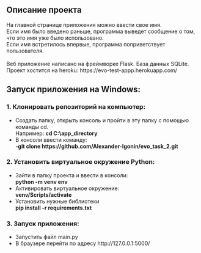 <h2>Описание проекта</h2>
На главной странице приложения можно ввести свое имя.<br>
Если имя было введено раньше, программа выведет сообщение о том, что это имя уже было использовано.<br>
Если имя встретилось впервые, программа поприветствует пользователя.<br>
<br>
Веб приложение написано на фреймворке Flask. База данных SQLite.<br>
Проект хостится на heroku: https://evo-test-appp.herokuapp.com/
<h2>Запуск приложения на Windows:</h2>
  <h3>1. Клонировать репозиторий на компьютер:</h3>
      <ul>
       <li>Создать папку, открыть консоль и пройти в эту папку с помощью команды cd.</li>
         Например: <b>cd C:\app_directory </b>
       <li>В консоли ввести команду:</li>
         <b>-git clone https://github.com/Alexander-Igonin/evo_task_2.git </b>
      </ul>
 <h3>2. Установить виртуальное окружение Python:</h3>
      <ul>
        <li> Зайти в папку проекта и ввести в консоли:</li>
         <b>python -m venv env</b>
        <li> Активировать виртуальное окружение:</li>
          <b>venv/Scripts/activate</b>
        <li> Установить нужные библиотеки</li>
         <b>pip install -r requirements.txt</b>
      </ul>
<h3>3.  Запуск приложения:</h3>
   <ul>
    <li> Запустить файл main.py </li>
    <li> В браузере перейти по адресу http://127.0.0.1:5000/ </li>
   </ul>
